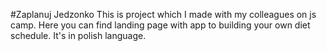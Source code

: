 #Zaplanuj Jedzonko
This is project which I made with my colleagues on js camp. Here you can find landing page with app to building your own diet schedule. It's in polish language.
